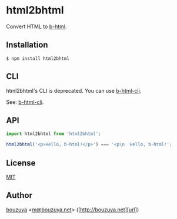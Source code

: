 # html2bhtml

Convert HTML to [b-html](https://github.com/b-html/b-html).

## Installation

```
$ npm install html2bhtml
```

## CLI

html2bhtml's CLI is deprecated. You can use [b-html-cli](https://github.com/b-html/b-html-cli).

See: [b-html-cli](https://github.com/b-html/b-html-cli).

## API

```javascript
import html2bhtml from 'html2bhtml';

html2bhtml('<p>Hello, b-html!</p>') === '<p\n  Hello, b-html!';
```

## License

[MIT](LICENSE)

## Author

[bouzuya][user] &lt;[m@bouzuya.net][email]&gt; ([http://bouzuya.net][url])

[user]: https://github.com/bouzuya
[email]: mailto:m@bouzuya.net
[url]: http://bouzuya.net
